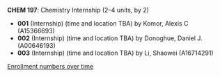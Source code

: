 **CHEM 197**: Chemistry Internship (2–4 units, by 2)

- **001** (Internship) (time and location TBA) by Komor, Alexis C (A15366693)
- **002** (Internship) (time and location TBA) by Donoghue, Daniel J. (A00646193)
- **003** (Internship) (time and location TBA) by Li, Shaowei (A16714291)

[Enrollment numbers over time](./CHEM197.tsv)
